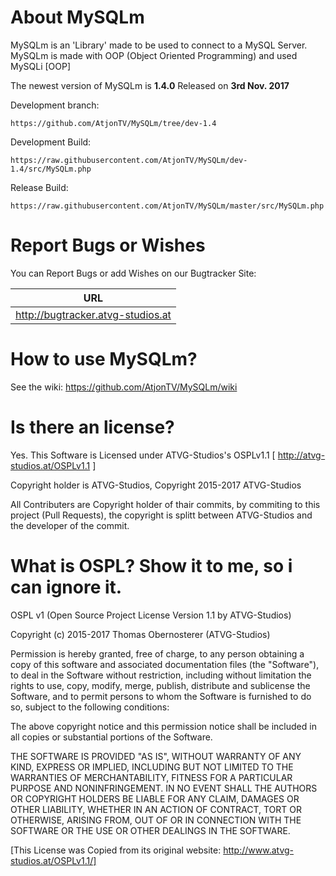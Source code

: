 # About MySQLm
MySQLm is an 'Library' made to be used to connect to a MySQL Server.
MySQLm is made with OOP (Object Oriented Programming) and used MySQLi [OOP]

The newest version of MySQLm is **1.4.0** Released on **3rd Nov. 2017**

Development branch:

`https://github.com/AtjonTV/MySQLm/tree/dev-1.4`

Development Build:

`https://raw.githubusercontent.com/AtjonTV/MySQLm/dev-1.4/src/MySQLm.php`

Release Build:

`https://raw.githubusercontent.com/AtjonTV/MySQLm/master/src/MySQLm.php`

# Report Bugs or Wishes

You can Report Bugs or add Wishes on our Bugtracker Site:

| URL                               |
| --------------------------------- |
| http://bugtracker.atvg-studios.at |

# How to use MySQLm?
See the wiki: https://github.com/AtjonTV/MySQLm/wiki

# Is there an license?
Yes.
This Software is Licensed under ATVG-Studios's OSPLv1.1 [ http://atvg-studios.at/OSPLv1.1 ]

Copyright holder is ATVG-Studios, Copyright 2015-2017 ATVG-Studios

All Contributers are Copyright holder of thair commits, by commiting to this project (Pull Requests), the copyright is splitt between ATVG-Studios and the developer of the commit.

# What is OSPL? Show it to me, so i can ignore it.
OSPL v1 (Open Source Project License Version 1.1 by ATVG-Studios)

Copyright (c) 2015-2017 Thomas Obernosterer (ATVG-Studios)

Permission is hereby granted, free of charge, to any person obtaining a copy of this software and associated documentation files (the "Software"), to deal in the Software without restriction, including without limitation the rights to use, copy, modify, merge, publish, distribute and sublicense the Software, and to permit persons to whom the Software is furnished to do so, subject to the following conditions:

The above copyright notice and this permission notice shall be included in all copies or substantial portions of the Software.

THE SOFTWARE IS PROVIDED "AS IS", WITHOUT WARRANTY OF ANY KIND, EXPRESS OR IMPLIED, INCLUDING BUT NOT LIMITED TO THE WARRANTIES OF MERCHANTABILITY, FITNESS FOR A PARTICULAR PURPOSE AND NONINFRINGEMENT. IN NO EVENT SHALL THE AUTHORS OR COPYRIGHT HOLDERS BE LIABLE FOR ANY CLAIM, DAMAGES OR OTHER LIABILITY, WHETHER IN AN ACTION OF CONTRACT, TORT OR OTHERWISE, ARISING FROM, OUT OF OR IN CONNECTION WITH THE SOFTWARE OR THE USE OR OTHER DEALINGS IN THE SOFTWARE.

[This License was Copied from its original website: http://www.atvg-studios.at/OSPLv1.1/]
